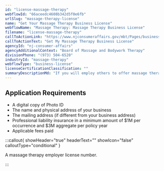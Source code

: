 ```yaml
---
id: "license-massage-therapy"
webflowId: "66aceedc4608b342d5f0e6fb"
urlSlug: "massage-therapy-license"
name: "Get Your Massage Therapy Business License"
webflowName: "Massage Therapy: Massage Therapy Business License"
filename: "license-massage-therapy"
callToActionLink: "https://www.njconsumeraffairs.gov/mbt/Pages/business.aspx"
callToActionText: "Get My Massage Therapy Business License"
agencyId: "nj-consumer-affairs"
agencyAdditionalContext: "Board of Massage and Bodywork Therapy"
divisionPhone: "(973) 504-6520"
industryId: "massage-therapy"
webflowType: "business-license"
licenseCertificationClassification: ""
summaryDescriptionMd: "If you will employ others to offer massage therapy services, you need to register your business as a massage therapy employer."
---
```


## Application Requirements

- A digital copy of Photo ID
- The name and physical address of your business
- The mailing address (if different from your business address)
- Professional liability insurance in a minimum amount of $1M per occurrence and $3M aggregate per policy year
- Applicable fees paid

:::callout{ showHeader="true" headerText="" showIcon="false" calloutType="conditional" }

A massage therapy employer license number.

:::
